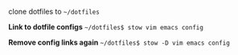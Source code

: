 clone dotfiles to `~/dotfiles`

**Link to dotfile configs**
`~/dotfiles$ stow vim emacs config`

**Remove config links again**
`~/dotfiles$ stow -D vim emacs config`
